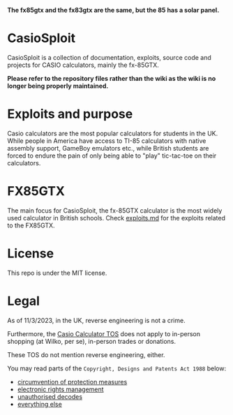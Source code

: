 **The fx85gtx and the fx83gtx are the same, but the 85 has a solar panel.**

# CasioSploit

CasioSploit is a collection of documentation, exploits, source code and projects for CASIO calculators, mainly the fx-85GTX.

**Please refer to the repository files rather than the wiki as the wiki is no longer being properly maintained.**

# Exploits and purpose

Casio calculators are the most popular calculators for students in the UK. While people in America have access to TI-85 calculators with native assembly support, GameBoy emulators etc., while British students are forced to endure the pain of only being able to "play" tic-tac-toe on their calculators.

# FX85GTX

The main focus for CasioSploit, the fx-85GTX calculator is the most widely used calculator in British schools. Check [exploits.md](./exploits.md) for the exploits related to the FX85GTX.

# License

This repo is under the MIT license.

# Legal

As of 11/3/2023, in the UK, reverse engineering is not a crime.

Furthermore, the [Casio Calculator TOS](https://calculator2.casio.co.uk/termsofuse) does not apply to in-person shopping (at Wilko, per se), in-person trades or donations.

These TOS do not mention reverse engineering, either.

You may read parts of the `Copyright, Designs and Patents Act 1988` below:
- [circumvention of protection measures](https://www.legislation.gov.uk/ukpga/1988/48/section/296)
- [electronic rights management](https://www.legislation.gov.uk/ukpga/1988/48/section/296ZG)
- [unauthorised decodes](https://www.legislation.gov.uk/ukpga/1988/48/section/297A)
- [everything else](https://www.legislation.gov.uk/ukpga/1988/48/contents)
